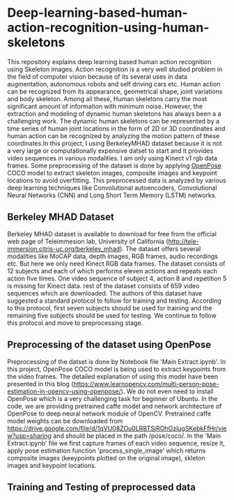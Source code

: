 # Deep-learning-based-human-action-recognition-using-human-skeletons
This repository explains deep learning based human action recognition using Skeleton images. Action recognition is a very well studied problem in the field of computer vision because of its several uses in data augmentation, autonomous robots and self driving cars etc. Human action can be recognized from its appearance, geometrical shape, joint variations and body skeleton. Among all these, Human skeletons carry the most significant amount of information with minimum noise. However, the extraction and modeling of dynamic human skeletons has always been a a challenging work. The dynamic human skeletons can be represented by a time series of human joint locations in the form of 2D or 3D coordinates and human action can be recognized by analyzing the motion pattern of these coordinates.In this project, I using BerkeleyMHAD dataset because it is not a very large or computationally expensive datset to start and it provides video sequences in various modalities. I am only using Kinect v1 rgb data frames. Some preprocessing of the dataset is done by applying [OpenPose](https://github.com/CMU-Perceptual-Computing-Lab/openpose) COCO model to extract skeleton images, composite images and keypoint locations to avoid overfitting. This preprocessed data is analyzed by various deep learning techniques like Convolutional autoencoders, Convolutional Neural Networks (CNN) and Long Short Term Memory (LSTM) networks.

## Berkeley MHAD Dataset
Berkeley MHAD dataset is available to download for free from the official web page of Teleimmesion lab, University of California (http://tele-immersion.citris-uc.org/berkeley_mhad). The dataset offers several modalities like MoCAP data, depth images, RGB frames, audio recordings etc. But here we only need Kinect RGB data frames. The dataset consists of 12 subjects and each of which performs eleven actions and repeats each action five times. One video sequence of subject 4, action 8 and repetition 5 is missing for Kinect data. rest of the dataset consists of 659 video sequences which are downloaded. The authors of this dataset have suggested a standard protocol to follow for training and testing. According to this protocol, first seven subjects should be used for training and the remaining five subjects should be used for testing. We continue to follow this protocol and move to preprocessing stage.

## Preprocessing of the dataset using OpenPose
Preprocessing of the datset is done by Notebook file 'Main Extract.ipynb'. In this project, OpenPose COCO model is being used to extract keypoints from the video frames. The detailed explanation of using this model have been presented in this blog (https://www.learnopencv.com/multi-person-pose-estimation-in-opencv-using-openpose/). We do not even need to install OpenPose which is a very challenging task for beginner of Ubuntu. In the code, we are providing pretrained caffe model and network architecture of OpenPose to deep neural network module of OpenCV. Pretrained caffe model weights can be downloaded from https://drive.google.com/file/d/1qVU08ZOu0LR8TSjROhOzlugSKebkFfHr/view?usp=sharing and should be placed in the path /pose/coco/. In the 'Main Extract.ipynb' file we first capture frames of each video sequence, resize it, apply pose estimation function 'process_single_image' which returns composite images (keeypoints plotted on the original image), skleton images and keypoint locations. 

## Training and Testing of preprocessed data
